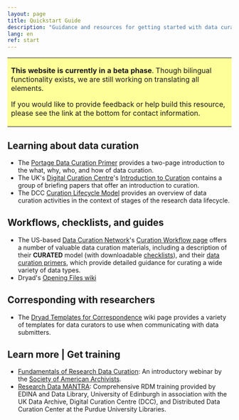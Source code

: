 ```yaml
---
layout: page
title: Quickstart Guide
description: "Guidance and resources for getting started with data curation."
lang: en
ref: start
---
```


<table style="background-color: #ffff99;">
<tbody>
<tr>
<td>
<p><b>This website is currently in a beta phase</b>. Though bilingual functionality exists, we are still working on translating all elements.</p>
<p>If you would like to provide feedback or help build this resource, please see the link at the bottom for contact information.</p>
</td>
</tr>
</tbody>
</table>

## Learning about data curation
* The [Portage Data Curation Primer](https://portagenetwork.ca/wp-content/uploads/2019/09/Curation_Primer_Aug2019_EN.pdf) provides a two-page introduction to the what, why, who, and how of data curation.
* The UK's [Digital Curation Centre](https://www.dcc.ac.uk/)'s [Introduction to Curation](https://www.dcc.ac.uk/guidance/briefing-papers/introduction-curation) contains a group of briefing papers that offer an introduction to curation.
* The DCC [Curation Lifecycle Model](https://www.dcc.ac.uk/guidance/curation-lifecycle-model) provides an overview of data curation activities in the context of stages of the research data lifecycle.

## Workflows, checklists, and guides
* The US-based [Data Curation Network](http://datacurationnetwork.org/)'s [Curation Workflow page](https://datacurationnetwork.org/outputs/workflows/) offers a number of valuable data curation materials, including a description of their **CURATED** model (with downloadable [checklists](https://docs.google.com/document/d/1RWt2obXOOeJRRFmVo9VAkl4h41cL33Zm5YYny3hbPZ8/edit)), and their [data curation primers](https://github.com/DataCurationNetwork/data-primers), which provide detailed guidance for curating a wide variety of data types.
* Dryad's [Opening Files wiki](https://web.archive.org/web/20201202070622/http://wiki.datadryad.org/Opening_Files)

## Corresponding with researchers
* The [Dryad Templates for Correspondence](https://web.archive.org/web/20210115185724/http://wiki.datadryad.org/Templates_for_Correspondence) wiki page provides a variety of templates for data curators to use when communicating with data submitters.

## Learn more | Get training
* [Fundamentals of Research Data Curation](https://www2.archivists.org/prof-education/course-catalog/fundamentals-of-research-data-curation): An introductory webinar by the [Society of American Archivists](https://www2.archivists.org).
* [Research Data MANTRA](https://mantra.edina.ac.uk/libtraining.html): Comprehensive RDM training provided by EDINA and Data Library, University of Edinburgh in association with the UK Data Archive, Digital Curation Centre (DCC), and Distributed Data Curation Center at the Purdue University Libraries.
